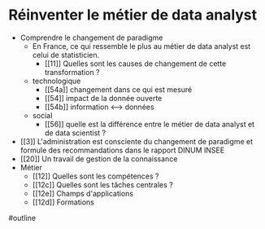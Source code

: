 # Réinventer le métier de data analyst

- Comprendre le changement de paradigme
	- En France, ce qui ressemble le plus au métier de data analyst est celui de statisticien.
		- [[11]] Quelles sont les causes de changement de cette transformation ?
	- technologique
		- [[54a]] changement dans ce qui est mesuré
		- [[54]] impact de la donnée ouverte
		- [[54b]] information <--> données
	- social
		- [[56]] quelle est la différence entre le métier de data analyst et de data scientist ?
- [[3]] L'administration est consciente du changement de paradigme et formule des recommandations dans le rapport DINUM INSEE
- [[20]] Un travail de gestion de la connaissance
- Métier
	- [[12]] Quelles sont les compétences ?
	- [[12c]] Quelles sont les tâches centrales ?
	- [[12e]] Champs d'applications
	- [[12d]] Formations


#outline